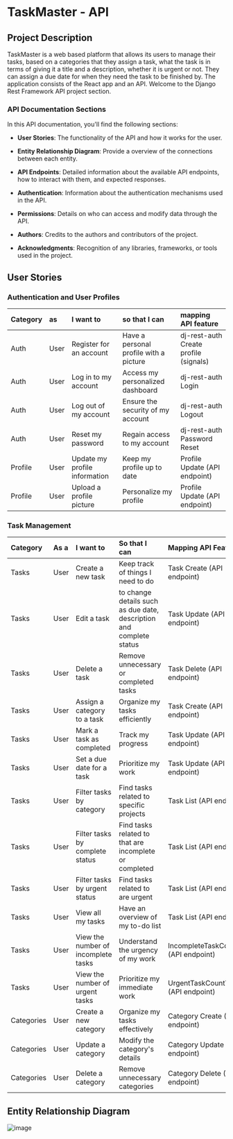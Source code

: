 # TaskMaster - API
## Project Description

TaskMaster is a web based platform that allows its users to manage their tasks, based on a categories that they assign a task, what the task is in terms of giving it a title and a description, whether it is urgent or not. They can assign a due date for when they need the task to be finished by. The application consists of the React app and an API. Welcome to the Django Rest Framework API project section.

### API Documentation Sections

In this API documentation, you'll find the following sections:

- **User Stories**: The functionality of the API and how it works for the user.

- **Entity Relationship Diagram**: Provide a overview of the connections between each entity.

- **API Endpoints**: Detailed information about the available API endpoints, how to interact with them, and expected responses.

- **Authentication**: Information about the authentication mechanisms used in the API.

- **Permissions**: Details on who can access and modify data through the API.

- **Authors**: Credits to the authors and contributors of the project.

- **Acknowledgments**: Recognition of any libraries, frameworks, or tools used in the project.

## User Stories

### Authentication and User Profiles

| Category | as | I want to | so that I can | mapping API feature |
| :--- | :--- | :--- | :--- | :--- |
| Auth | User | Register for an account | Have a personal profile with a picture | dj-rest-auth Create profile (signals) |
| Auth | User | Log in to my account | Access my personalized dashboard | dj-rest-auth Login |
| Auth | User | Log out of my account | Ensure the security of my account | dj-rest-auth Logout |
| Auth | User | Reset my password | Regain access to my account | dj-rest-auth Password Reset |
| Profile | User | Update my profile information | Keep my profile up to date | Profile Update (API endpoint) |
| Profile | User | Upload a profile picture | Personalize my profile | Profile Update (API endpoint) |

### Task Management

| Category | As a | I want to | So that I can | Mapping API Feature |
| :--- | :--- | :--- | :--- | :--- |
| Tasks | User | Create a new task | Keep track of things I need to do | Task Create (API endpoint) |
| Tasks | User | Edit a task | to change details such as due date, description and complete status | Task Update (API endpoint) |
| Tasks | User | Delete a task | Remove unnecessary or completed tasks | Task Delete (API endpoint) |
| Tasks | User | Assign a category to a task | Organize my tasks efficiently | Task Create (API endpoint) |
| Tasks | User | Mark a task as completed | Track my progress | Task Update (API endpoint) |
| Tasks | User | Set a due date for a task | Prioritize my work | Task Update (API endpoint) |
| Tasks | User | Filter tasks by category | Find tasks related to specific projects | Task List (API endpoint) |
| Tasks | User | Filter tasks by complete status | Find tasks related to that are incomplete or completed | Task List (API endpoint) |
| Tasks | User | Filter tasks by urgent status | Find tasks related to are urgent | Task List (API endpoint) |
| Tasks | User | View all my tasks | Have an overview of my to-do list | Task List (API endpoint) |
| Tasks | User | View the number of incomplete tasks | Understand the urgency of my work | IncompleteTaskCountView (API endpoint) |
| Tasks | User | View the number of urgent tasks | Prioritize my immediate work | UrgentTaskCountView (API endpoint) |
| Categories | User | Create a new category | Organize my tasks effectively | Category Create (API endpoint) |
| Categories | User | Update a category | Modify the category's details | Category Update (API endpoint) |
| Categories | User | Delete a category | Remove unnecessary categories | Category Delete (API endpoint) |



## Entity Relationship Diagram

![image](https://github.com/Neillcllghn/drf_api_TO_DO_mock/assets/109948740/53b0f062-354a-402e-9e3f-af049c75f83b)
